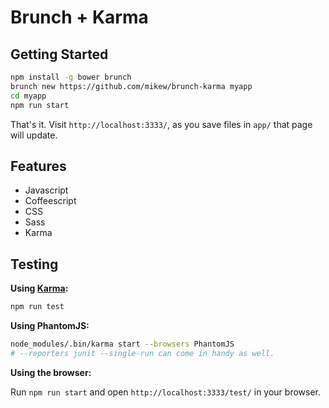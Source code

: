 Brunch + Karma
==============

Getting Started
---------------

```bash
npm install -g bower brunch
brunch new https://github.com/mikew/brunch-karma myapp
cd myapp
npm run start
```

That's it. Visit `http://localhost:3333/`, as you save files in `app/` that
page will update.

Features
--------

- Javascript
- Coffeescript
- CSS
- Sass
- Karma

Testing
-------

**Using [Karma][karma]:**

```bash
npm run test
```

**Using PhantomJS:**

```bash
node_modules/.bin/karma start --browsers PhantomJS
# --reporters junit --single-run can come in handy as well.
```

**Using the browser:**

Run `npm run start` and open `http://localhost:3333/test/`
in your browser.

[brunch]: http://brunch.io/
[karma]: http://karma-runner.github.io/
